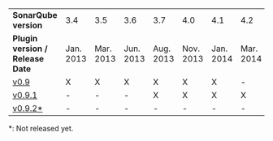 <br>
<br>
<table>
<tr>
<td><b>SonarQube version</b></td>
<td>3.4</td>	
<td>3.5</td>
<td>3.6</td>
<td>3.7</td>
<td>4.0</td>
<td>4.1</td>
<td>4.2</td>
<td>4.3</td>
</tr>

<tr>
<td><b>Plugin version / Release Date</b></td>
<td>Jan. 2013</td>
<td>Mar. 2013</td>
<TD>Jun. 2013</td>
<td>Aug. 2013</td>
<td>Nov. 2013</td>
<td>Jan. 2014</td>
<td>Mar. 2014</td>
<td>May. 2014</td>
</tr>

<tr>
<td><a href="https://github.com/wenns/sonar-cxx/releases/tag/cxx-0.9">v0.9</a></td>
<td>X</td>	
<td>X</td>	
<td>X</td>	
<td>X</td>	
<td>X</td>
<td>X</td>	
<td>-</td>
<td>-</td>
</tr>

<tr>
<td><a href="https://github.com/wenns/sonar-cxx/releases/tag/cxx-0.9.1">v0.9.1</a></td>
<td>-</td>	
<td>-</td>	
<td>-</td>	
<td>X</td>	
<td>X</td>
<td>X</td>	
<td>X</td>
<td>X</td>
</tr>

<tr>
<td><a href="https://github.com/wenns/sonar-cxx/releases/tag/cxx-0.9.2">v0.9.2*</a></td>
<td>-</td>	
<td>-</td>	
<td>-</td>	
<td>-</td>	
<td>-</td>
<td>-</td>	
<td>-</td>
<td>X</td>
</tr>
</table>

\*: Not released yet.